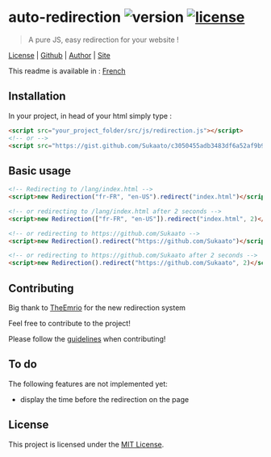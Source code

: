 # auto-redirection ![version][img-version] [![license][img-license]][link-license]
> A pure JS, easy redirection for your website !

[License][link-license] |
[Github][link-repo] |
[Author][link-author] |
[Site][link-site]

This readme is available in : [French][link-readme-fr]

## Installation
In your project, in head of your html simply type :

```html
<script src="your_project_folder/src/js/redirection.js"></script>
<!-- or -->
<script src="https://gist.github.com/Sukaato/c3050455adb3483df6a52af9b9af88da.js"></script>
```

## Basic usage
```html
<!-- Redirecting to /lang/index.html -->
<script>new Redirection("fr-FR", "en-US").redirect("index.html")</script>

<!-- or redirecting to /lang/index.html after 2 seconds -->
<script>new Redirection(["fr-FR", "en-US"]).redirect("index.html", 2)</script>

<!-- or redirecting to https://github.com/Sukaato -->
<script>new Redirection().redirect("https://github.com/Sukaato")</script>

<!-- or redirecting to https://github.com/Sukaato after 2 seconds -->
<script>new Redirection().redirect("https://github.com/Sukaato", 2)</script>
```

## Contributing
Big thank to [TheEmrio][link-emrio] for the new redirection system

Feel free to contribute to the project!

Please follow the [guidelines][link-contrib] when contributing!

## To do
The following features are not implemented yet:

- display the time before the redirection on the page

## License
This project is licensed under the [MIT License][link-license].

<!-- The links! -->
[link-license]: https://github.com/Sukaato/auto-redirection/blob/master/LICENSE
[link-repo]: https://github.com/TheEmrio/minecraft-js
[link-author]: https://github.com/Sukaato
[link-site]: https://sukaato.github.io/
[link-emrio]: https://github.com/TheEmrio
[link-contrib]: https://github.com/Sukaato/auto-redirection/blob/master/CONTRIBUTING.md
[link-readme-fr]: https://github.com/Sukaato/auto-redirection/blob/master/README-FR.md

[img-version]: https://img.shields.io/badge/ver.-pre%20relase%200.2.2-blue
[img-license]: https://img.shields.io/npm/l/minecraft-lib.svg
